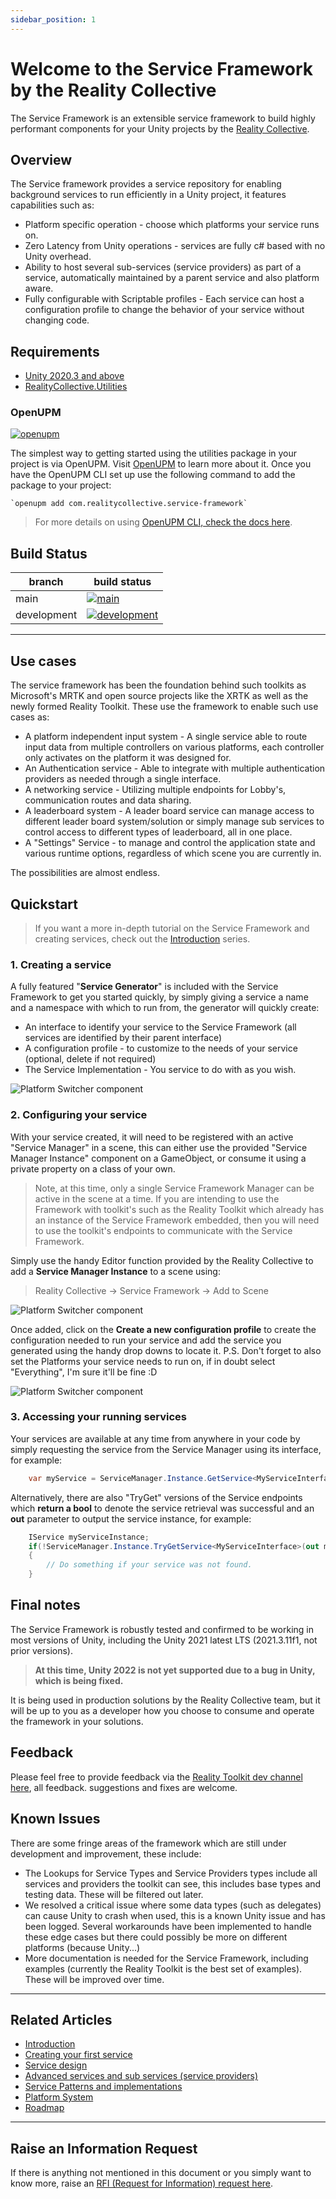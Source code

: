 ```yaml
---
sidebar_position: 1
---
```


# Welcome to the Service Framework by the Reality Collective

The Service Framework is an extensible service framework to build highly performant components for your Unity projects by the [Reality Collective](https://realityCollective.io).

## Overview

The Service framework provides a service repository for enabling background services to run efficiently in a Unity project, it features capabilities such as:

* Platform specific operation - choose which platforms your service runs on.
* Zero Latency from Unity operations - services are fully c# based with no Unity overhead.
* Ability to host several sub-services (service providers) as part of a service, automatically maintained by a parent service and also platform aware.
* Fully configurable with Scriptable profiles - Each service can host a configuration profile to change the behavior of your service without changing code.

## Requirements

- [Unity 2020.3 and above](https://unity.com/)
- [RealityCollective.Utilities](https://github.com/realitycollective/com.realitycollective.utilities)

### OpenUPM

[![openupm](https://img.shields.io/npm/v/com.realitycollective.service-framework?label=openupm&registry_uri=https://package.openupm.com)](https://openupm.com/packages/com.realitycollective.service-framework/)

The simplest way to getting started using the utilities package in your project is via OpenUPM. Visit [OpenUPM](https://openupm.com/docs/) to learn more about it. Once you have the OpenUPM CLI set up use the following command to add the package to your project:

```text
`openupm add com.realitycollective.service-framework`
```

> For more details on using [OpenUPM CLI, check the docs here](https://github.com/openupm/openupm-cli#installation).

## Build Status

| branch | build status |
| --- | --- |
| main | [![main](https://github.com/realitycollective/com.realitycollective.service-framework/actions/workflows/buildupmpackages.yml/badge.svg?branch=main)](https://github.com/realitycollective/com.realitycollective.service-framework/actions/workflows/buildupmpackages.yml) |
| development | [![development](https://github.com/realitycollective/com.realitycollective.service-framework/actions/workflows/buildupmpackages.yml/badge.svg?branch=development)](https://github.com/realitycollective/com.realitycollective.service-framework/actions/workflows/buildupmpackages.yml) |

---

## Use cases

The service framework has been the foundation behind such toolkits as Microsoft's MRTK and open source projects like the XRTK as well as the newly formed Reality Toolkit.  These use the framework to enable such use cases as:

* A platform independent input system - A single service able to route input data from multiple controllers on various platforms, each controller only activates on the platform it was designed for.
* An Authentication service - Able to integrate with multiple authentication providers as needed through a single interface.
* A networking service - Utilizing multiple endpoints for Lobby's, communication routes and data sharing.
* A leaderboard system - A leader board service can manage access to different leader board system/solution or simply manage sub services to control access to different types of leaderboard, all in one place.
* A "Settings" Service - to manage and control the application state and various runtime options, regardless of which scene you are currently in.

The possibilities are almost endless.

## Quickstart

> If you want a more in-depth tutorial on the Service Framework and creating services, check out the [Introduction](./basics/01_introduction.md) series.

### 1. Creating a service

A fully featured "**Service Generator**" is included with the Service Framework to get you started quickly, by simply giving a service a name and a namespace with which to run from, the generator will quickly create:

* An interface to identify your service to the Service Framework (all services are identified by their parent interface)
* A configuration profile - to customize to the needs of your service (optional, delete if not required)
* The Service Implementation - You service to do with as you wish.

![Platform Switcher component](basics/images/00_01_ServiceWizard.png)

### 2. Configuring your service

With your service created, it will need to be registered with an active "Service Manager" in a scene, this can either use the provided "Service Manager Instance" component on a GameObject, or consume it using a private property on a class of your own.

> Note, at this time, only a single Service Framework Manager can be active in the scene at a time.  If you are intending to use the Framework with toolkit's such as the Reality Toolkit which already has an instance of the Service Framework embedded, then you will need to use the toolkit's endpoints to communicate with the Service Framework.

Simply use the handy Editor function provided by the Reality Collective to add a **Service Manager Instance** to a scene using:

> Reality Collective -> Service Framework -> Add to Scene

![Platform Switcher component](basics/images/00_02_ServiceFramework_add_to_scene.png)

Once added, click on the **Create a new configuration profile** to create the configuration needed to run your service and add the service you generated using the handy drop downs to locate it.
P.S. Don't forget to also set the Platforms your service needs to run on, if in doubt select "Everything", I'm sure it'll be fine :D

![Platform Switcher component](basics/images/00_03_ServiceManagerConfiguration.png)

### 3. Accessing your running services

Your services are available at any time from anywhere in your code by simply requesting the service from the Service Manager using its interface, for example:

```csharp
    var myService = ServiceManager.Instance.GetService<MyServiceInterface>();
```

Alternatively, there are also "TryGet" versions of the Service endpoints which **return a bool** to denote the service retrieval was successful and an **out** parameter to output the service instance, for example:

```csharp
    IService myServiceInstance;
    if(!ServiceManager.Instance.TryGetService<MyServiceInterface>(out myServiceInstance))
    {
        // Do something if your service was not found.
    }
```

## Final notes

The Service Framework is robustly tested and confirmed to be working in most versions of Unity, including the Unity 2021 latest LTS (2021.3.11f1, not prior versions).  

> **At this time, Unity 2022 is not yet supported due to a bug in Unity, which is being fixed.**

It is being used in production solutions by the Reality Collective team, but it will be up to you as a developer how you choose to consume and operate the framework in your solutions.

## Feedback

Please feel free to provide feedback via the [Reality Toolkit dev channel here](https://github.com/realitycollective/realitytoolkit.dev/issues), all feedback. suggestions and fixes are welcome.

## Known Issues

There are some fringe areas of the framework which are still under development and improvement, these include:

* The Lookups for Service Types and Service Providers types include all services and providers the toolkit can see, this includes base types and testing data. These will be filtered out later.
* We resolved a critical issue where some data types (such as delegates) can cause Unity to crash when used, this is a known Unity issue and has been logged.  Several workarounds have been implemented to handle these edge cases but there could possibly be more on different platforms (because Unity...)
* More documentation is needed for the Service Framework, including examples (currently the Reality Toolkit is the best set of examples).  These will be improved over time.

---

## Related Articles

* [Introduction](./basics/01_introduction.md)
* [Creating your first service](./basics/02_getting_started.md)
* [Service design](./basics/03_service_design.md)
* [Advanced services and sub services (service providers)](./basics/04_advanced_services.md)
* [Service Patterns and implementations](./basics/05_service_patterns.md)
* [Platform System](./basics/06_platform_system.md)
* [Roadmap](./basics/07_roadmap.md)

---

## Raise an Information Request

If there is anything not mentioned in this document or you simply want to know more, raise an [RFI (Request for Information) request here](https://github.com/realitycollective/realitytoolkit.dev/issues/new?assignees=&labels=question&template=request_for_information.md&title=).